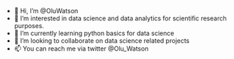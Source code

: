- 👋 Hi, I’m @OluWatson
- 👀 I’m interested in data science and data analytics for scientific research purposes.
- 🌱 I’m currently learning python basics for data science
- 💞️ I’m looking to collaborate on data science related projects
- 📫 You can reach me via twitter @Olu_Watson

<!---
OluWatson/OluWatson is a ✨ special ✨ repository because its `README.md` (this file) appears on your GitHub profile.
You can click the Preview link to take a look at your changes.
--->
